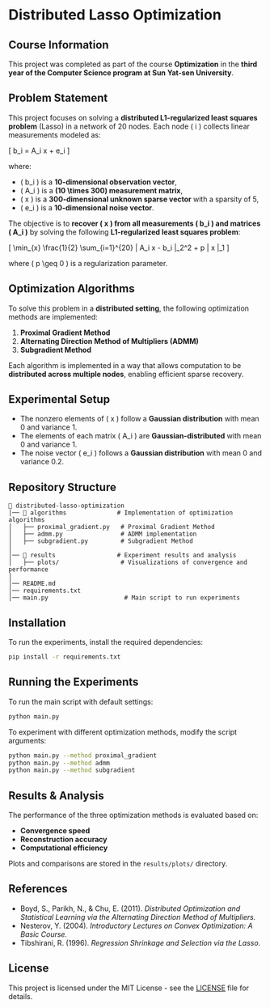 # Distributed Lasso Optimization

## Course Information

This project was completed as part of the course **Optimization** in the **third year of the Computer Science program at Sun Yat-sen University**.


## Problem Statement

This project focuses on solving a **distributed L1-regularized least squares problem** (Lasso) in a network of 20 nodes. Each node \( i \) collects linear measurements modeled as:

\[
    b_i = A_i x + e_i
\]

where:

- \( b_i \) is a **10-dimensional observation vector**,
- \( A_i \) is a **\(10 \times 300\) measurement matrix**,
- \( x \) is a **300-dimensional unknown sparse vector** with a sparsity of 5,
- \( e_i \) is a **10-dimensional noise vector**.

The objective is to **recover \( x \) from all measurements \( b_i \) and matrices \( A_i \)** by solving the following **L1-regularized least squares problem**:

\[
    \min_{x} \frac{1}{2} \sum_{i=1}^{20} \| A_i x - b_i \|_2^2 + p \| x \|_1
\]

where \( p \geq 0 \) is a regularization parameter.


## Optimization Algorithms

To solve this problem in a **distributed setting**, the following optimization methods are implemented:

1. **Proximal Gradient Method**
2. **Alternating Direction Method of Multipliers (ADMM)**
3. **Subgradient Method**

Each algorithm is implemented in a way that allows computation to be **distributed across multiple nodes**, enabling efficient sparse recovery.

## Experimental Setup

- The nonzero elements of \( x \) follow a **Gaussian distribution** with mean 0 and variance 1.
- The elements of each matrix \( A_i \) are **Gaussian-distributed** with mean 0 and variance 1.
- The noise vector \( e_i \) follows a **Gaussian distribution** with mean 0 and variance 0.2.

## Repository Structure

```
📂 distributed-lasso-optimization
│── 📂 algorithms              # Implementation of optimization algorithms
│   ├── proximal_gradient.py   # Proximal Gradient Method
│   ├── admm.py                # ADMM implementation
│   ├── subgradient.py         # Subgradient Method
│
│── 📂 results                 # Experiment results and analysis
│   ├── plots/                 # Visualizations of convergence and performance
│
│── README.md                  
│── requirements.txt            
│── main.py                     # Main script to run experiments
```

## Installation

To run the experiments, install the required dependencies:

```bash
pip install -r requirements.txt
```

## Running the Experiments

To run the main script with default settings:

```bash
python main.py
```

To experiment with different optimization methods, modify the script arguments:

```bash
python main.py --method proximal_gradient
python main.py --method admm
python main.py --method subgradient
```

## Results & Analysis

The performance of the three optimization methods is evaluated based on:

- **Convergence speed**
- **Reconstruction accuracy**
- **Computational efficiency**

Plots and comparisons are stored in the `results/plots/` directory.

## References

- Boyd, S., Parikh, N., & Chu, E. (2011). *Distributed Optimization and Statistical Learning via the Alternating Direction Method of Multipliers.*
- Nesterov, Y. (2004). *Introductory Lectures on Convex Optimization: A Basic Course.*
- Tibshirani, R. (1996). *Regression Shrinkage and Selection via the Lasso.*

## License

This project is licensed under the MIT License - see the [LICENSE](LICENSE) file for details.
